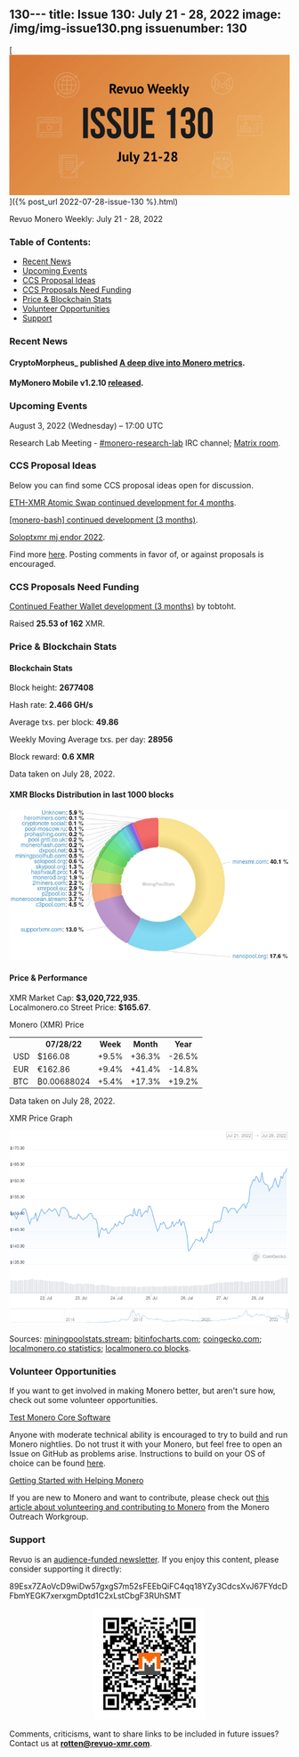 130---
title: Issue 130&#58; July 21 - 28, 2022
image: /img/img-issue130.png
issuenumber: 130
---
[<img src="/img/img-issue130.png" alt="Revuo Monero Weekly #130 Slide" class="img-lead">]({% post_url 2022-07-28-issue-130 %}.html)

<p class="text-lead">Revuo Monero Weekly: July 21 - 28, 2022</p>
<!--more-->

<h3>Table of Contents:</h3>
<ul class="contents">
    <li><a href="#news">Recent News</a></li>
    <li><a href="#events">Upcoming Events</a></li>
    <li><a href="#ideas">CCS Proposal Ideas</a></li>
    <li><a href="#proposals">CCS Proposals Need Funding</a></li>
    <li><a href="#stats">Price & Blockchain Stats</a></li>
    <li><a href="#volunteer">Volunteer Opportunities</a></li>
    <li><a href="#support">Support</a></li>
</ul>

<h3 id="news">Recent News</h3>

<div class="newsbyte">
    <h4>CryptoMorpheus_ published <a href="https://moneroj.net/view_article/A-deep-dive-into-Monero-metrics/" target="_blank">A deep dive into Monero metrics</a>.</h4>

<div class="newsbyte">
    <h4>MyMonero Mobile v1.2.10 <a href="https://github.com/mymonero/mymonero-mobile/releases/tag/v1.2.10" target="_blank">released</a>.</h4>
</div>

</div>

<h3 id="events">Upcoming Events</h3>

<div class="event">
    <p class="date" markdown="1">August 3, 2022 (Wednesday) – 17:00 UTC</p>
    <p markdown="1">Research Lab Meeting - <a href="irc://irc.libera.chat/#monero-research-lab" target="_blank">#monero-research-lab</a> IRC channel; <a href="https://matrix.to/#/#monero-research-lab:monero.social" target="_blank">Matrix room</a>.</p>
</div>

<h3 id="ideas">CCS Proposal Ideas</h3>

<p>Below you can find some CCS proposal ideas open for discussion.</p>

<div class="proposal">
<p><a href="https://repo.getmonero.org/monero-project/ccs-proposals/-/merge_requests/331" target="_blank">ETH-XMR Atomic Swap continued development for 4 months</a>.</p>
</div>

<div class="proposal">
<p><a href="https://repo.getmonero.org/monero-project/ccs-proposals/-/merge_requests/333" target="_blank">[monero-bash] continued development (3 months)</a>.</p>
</div>

<div class="proposal">
<p><a href="https://repo.getmonero.org/monero-project/ccs-proposals/-/merge_requests/334" target="_blank">Soloptxmr mj endor 2022</a>.</p>
</div>

<div class="proposal">
<p>Find more <a href="https://ccs.getmonero.org/ideas/" target="_blank">here</a>. Posting comments in favor of, or against proposals is encouraged.</p>
</div>

<h3 id="proposals">CCS Proposals Need Funding</h3>

<div class="proposal">
    <p><a href="https://ccs.getmonero.org/proposals/tobtoht-feather-dev-2022-1.html" target="_blank">Continued Feather Wallet development (3 months)</a> by tobtoht.</p>
    <p>Raised <b>25.53 of 162</b> XMR.</p>
</div>

<h3 id="stats">Price & Blockchain Stats</h3>

<h4 class="stat">Blockchain Stats</h4>

<div class="bcstats">
    <p>Block height: <b>2677408</b></p>
    <p>Hash rate: <b>2.466 GH/s</b></p>
    <p>Average txs. per block: <b>49.86</b></p>
    <p>Weekly Moving Average txs. per day: <b>28956</b></p>
    <p>Block reward: <b>0.6 XMR</b></p>
</div>
<p class="note">Data taken on July 28, 2022.</p>

<h4 class="stat">XMR Blocks Distribution in last 1000 blocks</h4>
<p><img src="/img/hashrate-pool-distribution-0728.png" alt="Hashrate Pool Distribution Pie Chart"/></p>

<h4 class="stat" id="price-stat">Price & Performance</h4>

<div class="price-intro">XMR Market Cap: <b>$3,020,722,935</b>.<br/>Localmonero.co Street Price: <b>$165.67</b>.</div>

<p class="table-title">Monero (XMR) Price</p>
<table class="price-table">
  <tr class="row1">
    <th></th>
    <th>07/28/22</th>
    <th>Week</th>
    <th>Month</th>
    <th>Year</th>
  </tr>
  <tr>
    <td data-th="XMR to">USD</td>
    <td data-th="07/28/22">$166.08</td>
    <td data-th="Week" class="green">+9.5%</td>
    <td data-th="Month" class="green">+36.3%</td>
    <td data-th="Year" class="red">-26.5%</td>
  </tr>
  <tr class="row3">
    <td data-th="XMR to">EUR</td>
    <td data-th="07/28/22">€162.86</td>
    <td data-th="Week" class="green">+9.4%</td>
    <td data-th="Month" class="green">+41.4%</td>
    <td data-th="Year" class="red">-14.8%</td>
  </tr>
  <tr>
    <td data-th="XMR to">BTC</td>
    <td data-th="07/28/22">₿0.00688024</td>
    <td data-th="Week" class="green">+5.4%</td>
    <td data-th="Month" class="green">+17.3%</td>
    <td data-th="Year" class="green">+19.2%</td>
  </tr>
</table>
<p class="note">Data taken on July 28, 2022.</p>

<p class="table-title">XMR Price Graph</p>

![XMR Price Graph 07/21/22-07/28/22](/img/weekly-chart-0728.png "XMR Price Graph 07/21/22-07/28/22")

Sources: <a href="https://miningpoolstats.stream/monero" target="_blank">miningpoolstats.stream</a>; <a href="https://bitinfocharts.com/monero/" target="_blank">bitinfocharts.com</a>; <a href="https://www.coingecko.com/en/coins/monero" target="_blank">coingecko.com</a>; <a href="https://localmonero.co/statistics" target="_blank">localmonero.co statistics</a>; <a href="https://localmonero.co/blocks" target="_blank">localmonero.co blocks</a>.

<h3 id="volunteer">Volunteer Opportunities</h3>

<p>If you want to get involved in making Monero better, but aren't sure how, check out some volunteer opportunities.</p>

<div class="newsbyte">
    <p class="date"><a href="https://github.com/monero-project/monero" target="_blank">Test Monero Core Software</a></p>
    <p>Anyone with moderate technical ability is encouraged to try to build and run Monero nightlies. Do not trust it with your Monero, but feel free to open an Issue on GitHub as problems arise. Instructions to build on your OS of choice can be found <a href="https://github.com/monero-project/monero#compiling-monero-from-source" target="_blank">here</a>. </p>
</div>

<div class="newsbyte">
    <p class="date"><a href="https://github.com/monero-project/monero" target="_blank">Getting Started with Helping Monero</a></p>
    <p>If you are new to Monero and want to contribute, please check out <a href="https://www.monerooutreach.org/stories/getting-started-helping-monero.php" target="_blank">this article about volunteering and contributing to Monero</a> from the Monero Outreach Workgroup. </p>
</div>

<h3 id="support">Support</h3>

<p markdown="1">Revuo is an <a href="https://revuo-xmr.com/support/">audience-funded newsletter</a>. If you enjoy this content, please consider supporting it directly:</p>

<p class="address" markdown="1">89Esx7ZAoVcD9wiDw57gxgS7m52sFEEbQiFC4qq18YZy3CdcsXvJ67FYdcDFbmYEGK7xerxgmDptd1C2xLstCbgF3RUhSMT</p>

<p><center><a href="monero:89Esx7ZAoVcD9wiDw57gxgS7m52sFEEbQiFC4qq18YZy3CdcsXvJ67FYdcDFbmYEGK7xerxgmDptd1C2xLstCbgF3RUhSMT" class="qr"><img src="/img/donate-monero.jpg" style="max-width: 200px;"/></a></center></p>

Comments, criticisms, want to share links to be included in future issues? Contact us at **rotten@revuo-xmr.com**.

